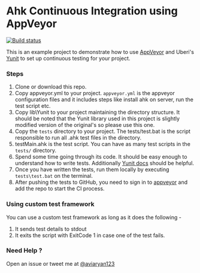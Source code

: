 # Ahk Continuous Integration using AppVeyor

[![Build status](https://ci.appveyor.com/api/projects/status/5510uj2ey77lc09i/branch/master?svg=true)](https://ci.appveyor.com/project/aviaryan/ahk-ci-example/branch/master)

This is an example project to demonstrate how to use [AppVeyor](https://www.appveyor.com/) and Uberi's [Yunit](https://github.com/Uberi/Yunit) to set up continuous testing for your project. 


### Steps

1. Clone or download this repo.
2. Copy appveyor.yml to your project. `appveyor.yml` is the appveyor configuration files and it includes steps like install ahk on server, run the test script etc.
3. Copy lib\Yunit to your project maintaining the directory structure. It should be noted that the Yunit library used in this project is slightly modified version of the original's so please use this one.
4. Copy the `tests` directory to your project. The tests/test.bat is the script responsible to run all .ahk test files in the directory. 
5. testMain.ahk is the test script. You can have as many test scripts in the `tests/` directory.
6. Spend some time going through its code. It should be easy enough to understand how to write tests. Additionally [Yunit docs](https://github.com/Uberi/Yunit) should be helpful.
7. Once you have written the tests, run them locally by executing `tests\test.bat` on the terminal.
8. After pushing the tests to GitHub, you need to sign in to [appveyor](https://www.appveyor.com/) and add the repo to start the CI process.


### Using custom test framework

You can use a custom test framework as long as it does the following -

1. It sends test details to stdout
2. It exits the script with ExitCode 1 in case one of the test fails.


### Need Help ?

Open an issue or tweet me at [@aviaryan123](https://twitter.com/aviaryan123)